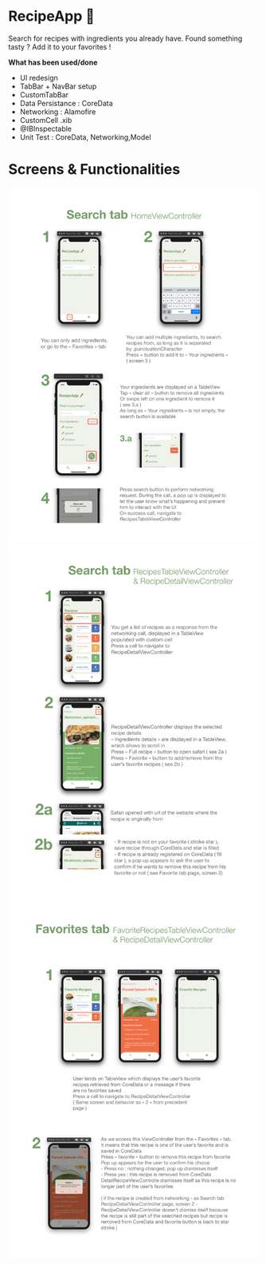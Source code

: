 # RecipeApp 🥕
  
Search for recipes with ingredients you already have. Found something tasty ? Add it to your favorites !  
  
**What has been used/done**

- UI redesign
- TabBar + NavBar setup
- CustomTabBar
- Data Persistance : CoreData
- Networking : Alamofire
- CustomCell .xib
- @IBInspectable
- Unit Test : CoreData, Networking,Model
  
# Screens & Functionalities
  
![](/docPage1.png)
![](/docPage2.png)  
![](/docPage3.png)  

